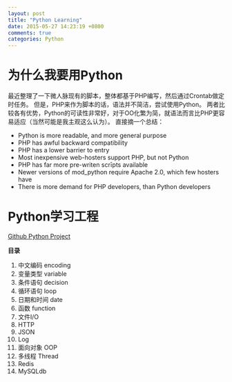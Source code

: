 ```yaml
---
layout: post
title: "Python Learning"
date: 2015-05-27 14:23:19 +0800
comments: true
categories: Python
---
```


# 为什么我要用Python
最近整理了一下微人脉现有的脚本，整体都基于PHP编写，然后通过Crontab做定时任务。
但是，PHP来作为脚本的话，语法并不简洁，尝试使用Python。
两者比较各有优势，Python的可读性非常好，对于OO化繁为简，就语法而言比PHP更容易适应（当然可能是我主观这么认为）。
直接摘一个总结：

- Python is more readable, and more general purpose
- PHP has awful backward compatibility
- PHP has a lower barrier to entry
- Most inexpensive web-hosters support PHP, but not Python
- PHP has far more pre-writen scrīpts available
- Newer versions of mod_python require Apache 2.0, which few hosters have
- There is more demand for PHP developers, than Python developers

# Python学习工程
[Github Python Project](https://github.com/wodis/python-learning)

**目录**

1. 中文编码 encoding
2. 变量类型 variable
3. 条件语句 decision
4. 循环语句 loop
5. 日期和时间 date
6. 函数 function
7. 文件I/O
8. HTTP
9. JSON
10. Log
11. 面向对象 OOP
12. 多线程 Thread
13. Redis
14. MySQLdb